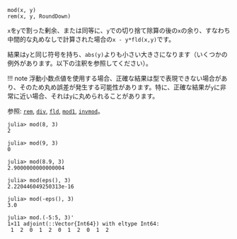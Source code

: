 ```
mod(x, y)
rem(x, y, RoundDown)
```

`x`を`y`で割った剰余、または同等に、`y`での切り捨て除算の後の`x`の余り、すなわち中間的な丸めなしで計算された場合の`x - y*fld(x,y)`です。

結果は`y`と同じ符号を持ち、`abs(y)`よりも小さい大きさになります（いくつかの例外があります。以下の注釈を参照してください）。

!!! note
    浮動小数点値を使用する場合、正確な結果は型で表現できない場合があり、そのため丸め誤差が発生する可能性があります。特に、正確な結果が`y`に非常に近い場合、それは`y`に丸められることがあります。


参照: [`rem`](@ref), [`div`](@ref), [`fld`](@ref), [`mod1`](@ref), [`invmod`](@ref)。

```jldoctest
julia> mod(8, 3)
2

julia> mod(9, 3)
0

julia> mod(8.9, 3)
2.9000000000000004

julia> mod(eps(), 3)
2.220446049250313e-16

julia> mod(-eps(), 3)
3.0

julia> mod.(-5:5, 3)'
1×11 adjoint(::Vector{Int64}) with eltype Int64:
 1  2  0  1  2  0  1  2  0  1  2
```

